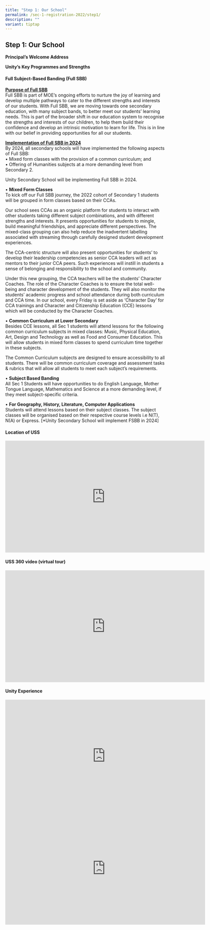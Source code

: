 ```yaml
---
title: "Step 1: Our School"
permalink: /sec-1-registration-2022/step1/
description: ""
variant: tiptap
---
```

<h2>Step 1: Our School&nbsp;</h2>
<p><strong>Principal’s Welcome Address</strong>
</p>
<p><strong>Unity’s Key Programmes and Strengths</strong>
</p>
<h4>Full Subject-Based Banding (Full SBB)</h4>
<p><strong><u>Purpose of Full SBB</u></strong>
<br>Full SBB is part of MOE’s ongoing efforts to nurture the joy of learning
and develop multiple pathways to cater to the different strengths and interests
of our students. With Full SBB, we are moving towards one secondary education,
with many subject bands, to better meet our students’ learning needs. This
is part of the broader shift in our education system to recognise the strengths
and interests of our children, to help them build their confidence and
develop an intrinsic motivation to learn for life. This is in line with
our belief in providing opportunities for all our students.</p>
<p><strong><u>Implementation of Full SBB in 2024</u></strong>
<br>By 2024, all secondary schools will have implemented the following aspects
of Full SBB:
<br>• Mixed form classes with the provision of a common curriculum; and&nbsp;
<br>• Offering of Humanities subjects at a more demanding level from Secondary
2.</p>
<p>Unity Secondary School will be implementing Full SBB in 2024.</p>
<p>• <strong>Mixed Form Classes</strong>
<br>To kick off our Full SBB journey, the 2022 cohort of Secondary 1 students
will be grouped in form classes based on their CCAs.&nbsp;</p>
<p>Our school sees CCAs as an organic platform for students to interact with
other students taking different subject combinations, and with different
strengths and interests. It presents opportunities for students to mingle,
build meaningful friendships, and appreciate different perspectives. The
mixed-class grouping can also help reduce the inadvertent labelling associated
with streaming through carefully designed student development experiences.</p>
<p>The CCA-centric structure will also present opportunities for students’
to develop their leadership competencies as senior CCA leaders will act
as mentors to their junior CCA peers. Such experiences will instill in
students a sense of belonging and responsibility to the school and community.&nbsp;</p>
<p>Under this new grouping, the CCA teachers will be the students’ Character
Coaches. The role of the Character Coaches is to ensure the total well-being
and character development of the students. They will also monitor the students’
academic progress and school attendance during both curriculum and CCA
time. In our school, every Friday is set aside as ‘Character Day’ for CCA
trainings and Character and Citizenship Education (CCE) lessons which will
be conducted by the Character Coaches.</p>
<p>• <strong>Common Curriculum at Lower Secondary</strong>
<br>Besides CCE lessons, all Sec 1 students will attend lessons for the following
common curriculum subjects in mixed classes: Music, Physical Education,
Art, Design and Technology as well as Food and Consumer Education. This
will allow students in mixed form classes to spend curriculum time together
in these subjects.</p>
<p>The Common Curriculum subjects are designed to ensure accessibility to
all students. There will be common curriculum coverage and assessment tasks
&amp; rubrics that will allow all students to meet each subject’s requirements.</p>
<p>• <strong>Subject Based Banding</strong>
<br>All Sec 1 Students will have opportunities to do English Language, Mother
Tongue Language, Mathematics and Science at a more demanding level, if
they meet subject-specific criteria.&nbsp;</p>
<p>• <strong>For Geography, History, Literature, Computer Applications</strong>
<br>Students will attend lessons based on their subject classes. The subject
classes will be organised based on their respective course levels i.e N(T),
N(A) or Express. [*Unity Secondary School will implement FSBB in 2024]</p>
<h4>Location of USS</h4>
<div class="iframe-wrapper">
<iframe height="352" width="628" allowfullscreen="true" frameborder="0" src="https://www.youtube.com/watch?v=ZgQ-XXKjPVY&amp;t=1s"></iframe>
</div>
<h4>USS 360 video (virtual tour)</h4>
<div class="iframe-wrapper">
<iframe height="352" width="628" allowfullscreen="true" frameborder="0" src="https://www.youtube.com/embed/Ydn2fKqMeao"></iframe>
</div>
<h4>Unity Experience</h4>
<div class="iframe-wrapper">
<iframe height="354" width="630" allowfullscreen="true" frameborder="0" src="https://www.youtube.com/embed/lEoHvBndV24"></iframe>
</div>
<div class="iframe-wrapper">
<iframe height="354" width="630" allowfullscreen="true" frameborder="0" src="https://www.youtube.com/watch?v=9JnJWjtZ8J0&amp;t=2s"></iframe>
</div>
<p>
<br>
<br>
<br>
</p>
<p></p>
<p></p>